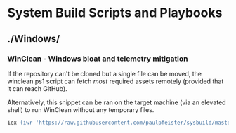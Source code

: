 # System Build Scripts and Playbooks

## ./Windows/

### WinClean - Windows bloat and telemetry mitigation
If the repository can't be cloned but a single file can be moved, the winclean.ps1 script can fetch *most* required assets remotely (provided that it can reach GitHub).

Alternatively, this snippet can be ran on the target machine (via an elevated shell) to run WinClean without any temporary files.
```ps
iex (iwr 'https://raw.githubusercontent.com/paulpfeister/sysbuild/master/Windows/winclean.ps1')
```